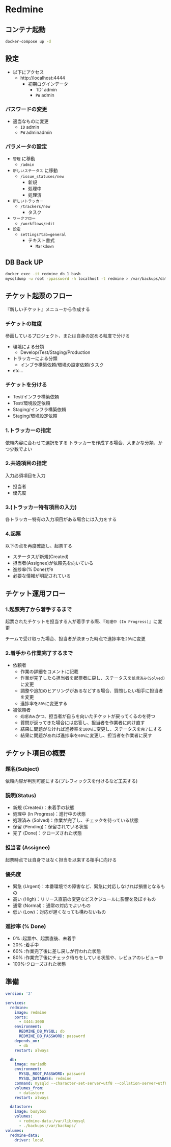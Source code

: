 # Redmine

## コンテナ起動

```bash
docker-compose up -d
```

## 設定

* 以下にアクセス
    * http://localhost:4444
        * 初期ログインデータ
            * `ID' admin
            * `PW` admin
### パスワードの変更

* 適当なものに変更
    * `ID` admin
    * `PW` adminadmin

### パラメータの設定

* `管理` に移動
    * `/admin`
* `新しいステータス` に移動
    * `/issue_statuses/new`
        * 新規
        * 処理中
        * 処理済
* `新しいトラッカー`
    * `/trackers/new`
        * タスク
* `ワークフロー`
    * `/workflows/edit`
* `設定`
    * `settings?tab=general`
        * テキスト書式
            * `Markdown`

## DB Back UP

```bash
docker exec -it redmine_db_1 bash
mysqldump -u root -ppassword -h localhost -t redmine > /var/backups/database.sql
```

## チケット起票のフロー

『新しいチケット』メニューから作成する

### チケットの粒度

参画しているプロジェクト、または自身の定める粒度で分ける

* 環境による分類
    * Develop/Test/Staging/Production
* トラッカーによる分類
    * インブラ構築依頼/環境の設定依頼/タスク
* etc...

### チケットを分ける

* Test/インフラ構築依頼
* Test/環境設定依頼
* Staging/インフラ構築依頼
* Staging/環境設定依頼

### 1.トラッカーの指定

依頼内容に合わせて選択をする
トラッカーを作成する場合、大まかな分類、かつ少数でよい

### 2.共通項目の指定

入力必須項目を入力

* 担当者
* 優先度

### 3.(トラッカー特有項目の入力)

各トラッカー特有の入力項目がある場合には入力をする

### 4.起票

以下の点を再度確認し、起票する

* ステータスが新規(Created)
* 担当者(Assignee)が依頼先を向いている
* 進捗率(% Done)が`0`
* 必要な情報が明記されている

## チケット運用フロー

### 1.起票完了から着手するまで

起票されたチケットを担当する人が着手する際、『`処理中 (In Progress)`』に変更

チームで受け取った場合、担当者が決まった時点で進捗率を`20%`に変更

### 2.着手から作業完了するまで

* 依頼者
    * 作業の詳細をコメントに記載
    * 作業が完了したら担当者を起票者に戻し、ステータスを`処理済み(Solved)`に変更
    * 調整や追加のヒアリングがあるなどする場合、質問したい相手に担当者を変更
    * 進捗率を`80%`に変更する
* 被依頼者
    * `処理済み`かつ、担当者が自らを向いたチケットが戻ってくるのを待つ
    * 質問が返ってきた場合には応答し、担当者を作業者に向け直す
    * 結果に問題がなければ進捗率を`100%`に変更し、ステータスを`完了`にする
    * 結果に問題があれば進捗率を`60%`に変更し、担当者を作業者に戻す

## チケット項目の概要

### 題名(Subject)

依頼内容が判別可能にする(プレフィックスを付けるなど工夫する)

### 説明(Status)

* 新規 (Created)：未着手の状態
* 処理中 (In Progress)：進行中の状態
* 処理済み (Solved)：作業が完了し、チェックを待っている状態
* 保留 (Pending)：保留されている状態
* 完了 (Done)：クローズされた状態

### 担当者 (Assignee)

起票時点では自身ではなく担当を以来する相手に向ける

### 優先度

* 緊急 (Urgent)：本番環境での障害など、緊急に対応しなければ損害となるもの
* 高い (High)：リリース直前の変更などスケジュールに影響を及ぼすもの
* 通常 (Normal)：通常の対応でよいもの
* 低い (Low)：対応が遅くなっても構わないもの

### 進捗率 (% Done)

* 0%  :起票中、起票直後、未着手
* 20% :着手中
* 60% :作業完了後に差し戻しが行われた状態
* 80% :作業完了後にチェック待ちをしている状態や、レビュアのレビュー中
* 100%:クローズされた状態

## 準備

```yaml
version: '2'

services:
  redmine:
    image: redmine
    ports:
      - 4444:3000
    environment:
      REDMINE_DB_MYSQL: db
      REDMINE_DB_PASSWORD: password
    depends_on:
      - db
    restart: always

  db:
    image: mariadb
    environment:
      MYSQL_ROOT_PASSWORD: password
      MYSQL_DATABASE: redmine
    command: mysqld --character-set-server=utf8 --collation-server=utf8_unicode_ci
    volumes_from:
      - datastore
    restart: always

  datastore:
    image: busybox
    volumes:
      - redmine-data:/var/lib/mysql
      - ./backups:/var/backups/
volumes:
  redmine-data:
    driver: local
```